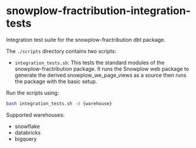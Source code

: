 # snowplow-fractribution-integration-tests

Integration test suite for the snowplow-fractribution dbt package.

The `./scripts` directory contains two scripts:

- `integration_tests.sh`: This tests the standard modules of the snowplow-fractribution package. It runs the Snowplow web package to generate the derived.snowplow_we_page_views as a source then runs the package with the basic setup.

Run the scripts using:

```bash
bash integration_tests.sh -d {warehouse}
```

Supported warehouses:

- snowflake
- databricks
- bigquery
